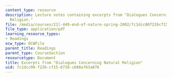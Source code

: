 ```yaml
---
content_type: resource
description: Lecture notes containing excerpts from "Dialogues Concerning Natural
  Religion."
file: /media/courses/21l-449-end-of-nature-spring-2002/7c1dcc00f226cf15673dc688a763a876_lecture8.pdf
file_type: application/pdf
learning_resource_types:
- Readings
ocw_type: OCWFile
parent_title: Readings
parent_type: CourseSection
resourcetype: Document
title: Excerpts from "Dialogues Concerning Natural Religion"
uid: 7c1dcc00-f226-cf15-673d-c688a763a876
---
```

